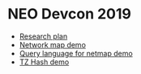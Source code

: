 # NEO Devcon 2019

- [Research plan](https://github.com/nspcc-dev/research-plan)
- [Network map demo](https://github.com/nspcc-dev/netmap)
- [Query language for netmap demo](https://github.com/nspcc-dev/netmap)
- [TZ Hash demo](https://github.com/nspcc-dev/tzhash)
